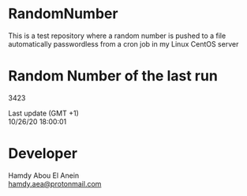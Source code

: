 # RandomNumber    
This is a test repository where a random number is pushed to a file automatically passwordless from a cron job in my Linux CentOS server    
# Random Number of the last run   
3423
      
Last update (GMT +1)    
10/26/20 18:00:01
# Developer    
Hamdy Abou El Anein   
hamdy.aea@protonmail.com
